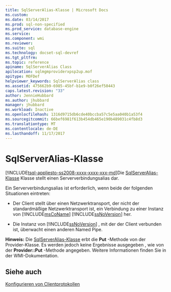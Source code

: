 ```yaml
---
title: SqlServerAlias-Klasse | Microsoft Docs
ms.custom: 
ms.date: 03/14/2017
ms.prod: sql-non-specified
ms.prod_service: database-engine
ms.service: 
ms.component: wmi
ms.reviewer: 
ms.suite: sql
ms.technology: docset-sql-devref
ms.tgt_pltfrm: 
ms.topic: reference
apiname: SqlServerAlias Class
apilocation: sqlmgmproviderxpsp2up.mof
apitype: MOFDef
helpviewer_keywords: SqlServerAlias class
ms.assetid: 475662b9-6985-45bf-b1e9-b0f26ef50443
caps.latest.revision: "33"
author: JennieHubbard
ms.author: jhubbard
manager: jhubbard
ms.workload: Inactive
ms.openlocfilehash: 1316d9715db6cde40bccba57c5e5aa040b1a53f4
ms.sourcegitcommit: 66bef6981f613b454db465e190b489031c4fb8d3
ms.translationtype: MT
ms.contentlocale: de-DE
ms.lasthandoff: 11/17/2017
---
```

# <a name="sqlserveralias-class"></a>SqlServerAlias-Klasse
[!INCLUDE[tsql-appliesto-ss2008-xxxx-xxxx-xxx-md](../../../includes/tsql-appliesto-ss2008-xxxx-xxxx-xxx-md.md)]Die [SqlServerAlias-Klasse](../../../relational-databases/wmi-provider-configuration-classes/sqlserveralias-class/sqlserveralias-class.md) Klasse stellt einen Serververbindungsalias dar.  
  
 Ein Serververbindungsalias ist erforderlich, wenn beide der folgenden Situationen eintreten:  
  
-   Der Client stellt über einen Netzwerktransport, der nicht der standardmäßige Netzwerktransport ist, ein Verbindung zu einer Instanz von [!INCLUDE[msCoName](../../../includes/msconame-md.md)] [!INCLUDE[ssNoVersion](../../../includes/ssnoversion-md.md)] her.  
  
-   Die Instanz von [!INCLUDE[ssNoVersion](../../../includes/ssnoversion-md.md)] , mit der der Client verbunden ist, überwacht einen anderen Named Pipe.  
  
 **Hinweis:** Die [SqlServerAlias-Klasse](../../../relational-databases/wmi-provider-configuration-classes/sqlserveralias-class/sqlserveralias-class.md) erbt die **Put** -Methode von der Provider-Klasse. Es werden jedoch keine Ergebnisse ausgegeben , wie von der **Provider::Put** -Methode angegeben. Weitere Informationen finden Sie in der WMI-Dokumentation.  
  
## <a name="see-also"></a>Siehe auch  
 [Konfigurieren von Clientprotokollen](http://technet.microsoft.com/library/ms181035.aspx)  
  
  
